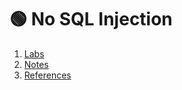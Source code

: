 # 🟢 No SQL Injection
1. [Labs](contents/labs.md)             
2. [Notes](contents/notes.md)           
3. [References](contents/references.md)  